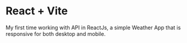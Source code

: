 # React + Vite

My first time working with API in ReactJs, a simple Weather App that is responsive for both desktop and mobile.
